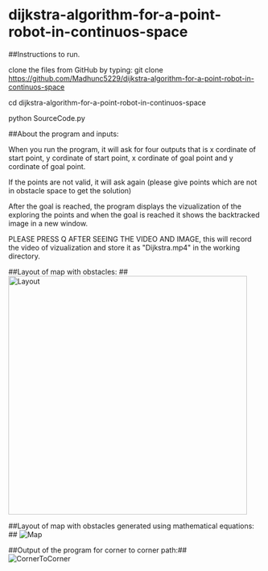# dijkstra-algorithm-for-a-point-robot-in-continuos-space

##Instructions to run.

clone the files from GitHub by typing:
git clone https://github.com/Madhunc5229/dijkstra-algorithm-for-a-point-robot-in-continuos-space

cd dijkstra-algorithm-for-a-point-robot-in-continuos-space

python SourceCode.py

##About the program and inputs:

When you run the program, it will ask for four outputs that is x cordinate of start point, y cordinate of start point, x cordinate of goal point and y cordinate of goal point. 

If the points are not valid, it will ask again (please give points which are not in obstacle space to get the solution)

After the goal is reached, the program displays the vizualization of the exploring the points and when the goal is reached it shows the backtracked image in a new window. 

PLEASE PRESS Q AFTER SEEING THE VIDEO AND IMAGE, this will record the video of vizualization and store it as "Dijkstra.mp4" in the working directory. 

##Layout of map with obstacles:  ##
<img width="474" alt="Layout" src="https://user-images.githubusercontent.com/61328094/156905504-5f135ac0-fc4c-4d4f-a61e-6f75a2371bdd.png">  

##Layout of map with obstacles generated using mathematical equations:  ##
![Map](https://user-images.githubusercontent.com/61328094/156905495-8cd9021d-f30b-4b24-a61c-8d0004800b08.png)  


##Output of the program for corner to corner path:##  
![CornerToCorner](https://user-images.githubusercontent.com/61328094/156905509-12293a11-704e-4ac8-9466-8bb4ef56346c.png)

